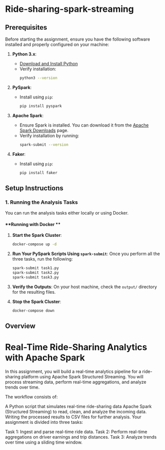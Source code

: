# Ride-sharing-spark-streaming

## **Prerequisites**

Before starting the assignment, ensure you have the following software installed and properly configured on your machine:

1. **Python 3.x**:
   - [Download and Install Python](https://www.python.org/downloads/)
   - Verify installation:
     ```bash
     python3 --version
     ```

2. **PySpark**:
   - Install using `pip`:
     ```bash
     pip install pyspark
     ```

3. **Apache Spark**:
   - Ensure Spark is installed. You can download it from the [Apache Spark Downloads](https://spark.apache.org/downloads.html) page.
   - Verify installation by running:
     ```bash
     spark-submit --version
     ```

4. **Faker**:
   - Install using `pip`:
     ```bash
     pip install faker
     ```

## **Setup Instructions**

### **1. Running the Analysis Tasks**

You can run the analysis tasks either locally or using Docker.

#### **Running with Docker **

1. **Start the Spark Cluster**:
   ```bash
   docker-compose up -d
   ```

2. **Run Your PySpark Scripts Using `spark-submit`**:
Once you perform all the three tasks, run the following:
   ```bash
   spark-submit task1.py
   spark-submit task2.py
   spark-submit task3.py
   ```

3. **Verify the Outputs**:
   On your host machine, check the `output/` directory for the resulting files.

4. **Stop the Spark Cluster**:
   ```bash
   docker-compose down
   ```

## **Overview**

# Real-Time Ride-Sharing Analytics with Apache Spark

In this assignment, you will build a real-time analytics pipeline for a ride-sharing platform using Apache Spark Structured Streaming. You will process streaming data, perform real-time aggregations, and analyze trends over time.

The workflow consists of:

A Python script that simulates real-time ride-sharing data
Apache Spark (Structured Streaming) to read, clean, and analyze the incoming data.
Writing the processed results to CSV files for further analysis.
Your assignment is divided into three tasks:

Task 1: Ingest and parse real-time ride data.
Task 2: Perform real-time aggregations on driver earnings and trip distances.
Task 3: Analyze trends over time using a sliding time window.
